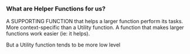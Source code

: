 ### What are Helper Functions for us?

A SUPPORTING FUNCTION that helps a larger function perform its tasks. More context-specific than a Utility function. A function that makes larger functions work easier (ie: it helps).

But a Utility function tends to be more low level
